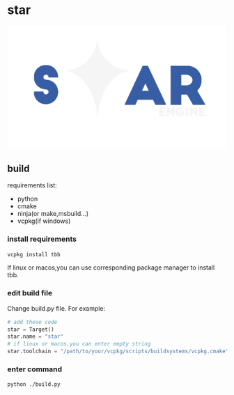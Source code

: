 # star

![](star.png)

## build

requirements list:

- python
- cmake
- ninja(or make,msbuild...)
- vcpkg(if windows)

### install requirements

```bash
vcpkg install tbb
```

If linux or macos,you can use corresponding package manager to install tbb.

### edit build file

Change build.py file.
For example:

```python
# add these code
star = Target()
star.name = "star"
# if linux or macos,you can enter empty string
star.toolchain = "/path/to/your/vcpkg/scripts/buildsystems/vcpkg.cmake"
```

### enter command

```bash
python ./build.py
```